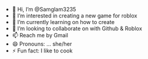 - 👋 Hi, I’m @Samglam3235
- 👀 I’m interested in creating a new game for roblox
- 🌱 I’m currently learning on how to create
- 💞️ I’m looking to collaborate on with Github & Roblox
- 📫 Reach me by Gmail
- 😄 Pronouns: ... she/her
- ⚡ Fun fact: I like to cook

<!---
Samglam3235/Samglam3235 is a ✨ special ✨ repository because its `README.md` (this file) appears on your GitHub profile.
You can click the Preview link to take a look at your changes.
--->
